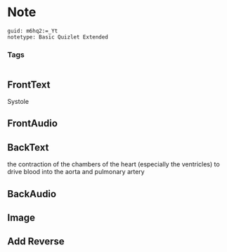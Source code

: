 # Note
```
guid: m6hq2:=_Yt
notetype: Basic Quizlet Extended
```

### Tags
```
```

## FrontText
Systole

## FrontAudio


## BackText
the contraction of the chambers of the heart (especially the ventricles) to drive blood into the aorta and pulmonary artery

## BackAudio


## Image


## Add Reverse


